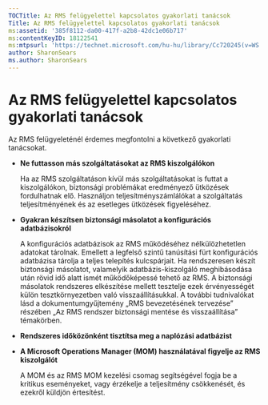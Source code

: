 ```yaml
---
TOCTitle: Az RMS felügyelettel kapcsolatos gyakorlati tanácsok
Title: Az RMS felügyelettel kapcsolatos gyakorlati tanácsok
ms:assetid: '385f8112-da00-417f-a2b8-42dc1e06b717'
ms:contentKeyID: 18122541
ms:mtpsurl: 'https://technet.microsoft.com/hu-hu/library/Cc720245(v=WS.10)'
author: SharonSears
ms.author: SharonSears
---
```


Az RMS felügyelettel kapcsolatos gyakorlati tanácsok
====================================================

Az RMS felügyeleténél érdemes megfontolni a következő gyakorlati tanácsokat.

-   **Ne futtasson más szolgáltatásokat az RMS kiszolgálókon**

    Ha az RMS szolgáltatáson kívül más szolgáltatásokat is futtat a kiszolgálókon, biztonsági problémákat eredményező ütközések fordulhatnak elő. Használjon teljesítményszámlálókat a szolgáltatás teljesítményének és az esetleges ütközések figyeléséhez.

-   **Gyakran készítsen biztonsági másolatot a konfigurációs adatbázisokról**

    A konfigurációs adatbázisok az RMS működéséhez nélkülözhetetlen adatokat tárolnak. Emellett a legfelső szintű tanúsítási fürt konfigurációs adatbázisa tárolja a teljes telepítés kulcspárjait. Ha rendszeresen készít biztonsági másolatot, valamelyik adatbázis-kiszolgáló meghibásodása után rövid idő alatt ismét működőképessé tehető az RMS. A biztonsági másolatok rendszeres elkészítése mellett tesztelje ezek érvényességét külön tesztkörnyezetben való visszaállításukkal. A további tudnivalókat lásd a dokumentumgyűjtemény „RMS bevezetésének tervezése” részében „Az RMS rendszer biztonsági mentése és visszaállítása” témakörben.

-   **Rendszeres időközönként tisztítsa meg a naplózási adatbázist**

-   **A Microsoft Operations Manager (MOM) használatával figyelje az RMS kiszolgálót**

    A MOM és az RMS MOM kezelési csomag segítségével fogja be a kritikus eseményeket, vagy érzékelje a teljesítmény csökkenését, és ezekről küldjön értesítést.